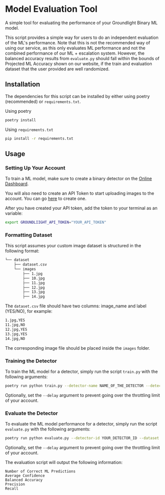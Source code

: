 # Model Evaluation Tool
A simple tool for evaluating the performance of your Groundlight Binary ML model.

This script provides a simple way for users to do an independent evaluation of the ML's performance. Note that this is not the recommended way of using our service, as this only evaluates ML performance and not the combined performance of our ML + escalation system. However, the balanced accuracy results from `evaluate.py` should fall within the bounds of Projected ML Accuracy shown on our website, if the train and evaluation dataset that the user provided are well randomized.

## Installation

The dependencies for this script can be installed by either using poetry (recommended) or `requirements.txt`.

Using poetry

```bash
poetry install
```

Using `requirements.txt`
```bash
pip install -r requirements.txt
```

## Usage

### Setting Up Your Account

To train a ML model, make sure to create a binary detector on the [Online Dashboard](https://dashboard.groundlight.ai/).

You will also need to create an API Token to start uploading images to the account. You can go [here](https://dashboard.groundlight.ai/reef/my-account/api-tokens) to create one.

After you have created your API token, add the token to your terminal as an variable:

```bash
export GROUNDLIIGHT_API_TOKEN="YOUR_API_TOKEN"
```

### Formatting Dataset

This script assumes your custom image dataset is structured in the following format:

```bash
└── dataset
    ├── dataset.csv
    └── images
        ├── 1.jpg
        ├── 10.jpg
        ├── 11.jpg
        ├── 12.jpg
        ├── 13.jpg
        ├── 14.jpg
```

The `dataset.csv` file should have two columns: image_name and label (YES/NO), for example:

```bash
1.jpg,YES
11.jpg,NO
12.jpg,YES
13.jpg,YES
14.jpg,NO
```

The corresponding image file should be placed inside the `images` folder.

### Training the Detector

To train the ML model for a detector, simply run the script `train.py` with the following arguments:

```bash
poetry run python train.py --detector-name NAME_OF_THE_DETECTOR --detector-query QUERY_OF_THE_DETECTOR --dataset PATH_TO_DATASET_TRAIN_FOLDER
```

Optionally, set the `--delay` argument to prevent going over the throttling limit of your account.

### Evaluate the Detector

To evaluate the ML model performance for a detector, simply run the script `evaluate.py` with the following arguments:

```bash
poetry run python evaluate.py --detector-id YOUR_DETECTOR_ID --dataset PATH_TO_DATASET_TEST_FOLDER
```

Optionally, set the `--delay` argument to prevent going over the throttling limit of your account.

The evaluation script will output the following information:

```
Number of Correct ML Predictions
Average Confidence
Balanced Accuracy
Precision
Recall
```